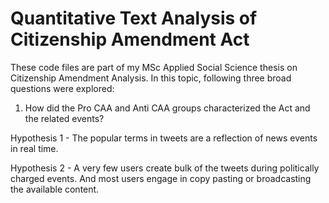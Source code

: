 # Quantitative Text Analysis of Citizenship Amendment Act

These code files are part of my MSc Applied Social Science thesis on Citizenship Amendment Analysis. 
In this topic, following three broad questions were explored:

1. How did the Pro CAA and Anti CAA groups characterized the Act and the related events?

Hypothesis 1 - The popular terms in tweets are a reflection of news events in real time. 

Hypothesis 2 - A very few users create bulk of the tweets during politically charged events. And most users engage in copy pasting or broadcasting the 
available content.




